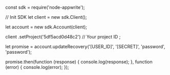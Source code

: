 const sdk = require('node-appwrite');

// Init SDK
let client = new sdk.Client();

let account = new sdk.Account(client);

client
    .setProject('5df5acd0d48c2') // Your project ID
;

let promise = account.updateRecovery('[USER_ID]', '[SECRET]', 'password', 'password');

promise.then(function (response) {
    console.log(response);
}, function (error) {
    console.log(error);
});